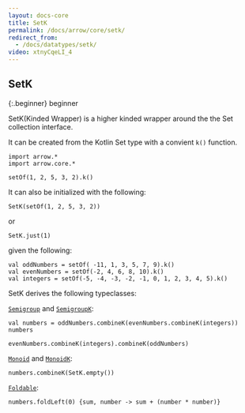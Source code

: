 ```yaml
---
layout: docs-core
title: SetK
permalink: /docs/arrow/core/setk/
redirect_from:
  - /docs/datatypes/setk/
video: xtnyCqeLI_4
---
```


## SetK

{:.beginner}
beginner

SetK(Kinded Wrapper) is a higher kinded wrapper around the the Set collection interface.

It can be created from the Kotlin Set type with a convient `k()` function.

```kotlin:ank
import arrow.*
import arrow.core.*

setOf(1, 2, 5, 3, 2).k()
```

It can also be initialized with the following:

```kotlin:ank
SetK(setOf(1, 2, 5, 3, 2))
```
or
```kotlin:ank
SetK.just(1)
```

given the following:
```kotlin:ank
val oddNumbers = setOf( -11, 1, 3, 5, 7, 9).k()
val evenNumbers = setOf(-2, 4, 6, 8, 10).k()
val integers = setOf(-5, -4, -3, -2, -1, 0, 1, 2, 3, 4, 5).k()
```
SetK derives the following typeclasses:

[`Semigroup`](/docs/arrow/typeclasses/semigroup/) and [`SemigroupK`](/docs/arrow/typeclasses/semigroupk/):

```kotlin:ank
val numbers = oddNumbers.combineK(evenNumbers.combineK(integers))
numbers
```
```kotlin:ank
evenNumbers.combineK(integers).combineK(oddNumbers)
```

[`Monoid`](/docs/arrow/typeclasses/monoid/) and [`MonoidK`](/docs/arrow/typeclasses/monoidk/):
```kotlin:ank
numbers.combineK(SetK.empty())
```

[`Foldable`](/docs/arrow/typeclasses/foldable/):
```kotlin:ank
numbers.foldLeft(0) {sum, number -> sum + (number * number)}
```
